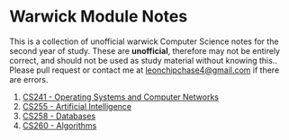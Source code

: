 # Warwick Module Notes
This is a collection of unofficial warwick Computer Science notes for the second year of study. 
These are **unofficial**, therefore may not be entirely correct, and should not be used as study material without knowing this..
Please pull request or contact me at leonchipchase4@gmail.com if there are errors.


1. [CS241 - Operating Systems and Computer Networks](./CS241)
2. [CS255 - Artificial Intelligence](./CS255)
3. [CS258 - Databases](./CS258)
4. [CS260 - Algorithms](./CS260)
